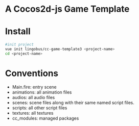 A Cocos2d-js Game Template
====

Install
====
```bash
#init project
vue init lingobus/cc-game-template3 <project-name>
cd <project-name>
```

Conventions
====

- Main.fire: entry scene
- animations: all animation files
- audios: all audio files
- scenes: scene files along with their same named script files.
- scripts: all other script files
- textures: all textures
- cc_modules: managed packages
